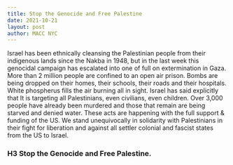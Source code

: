 ```yaml
---
title: Stop the Genocide and Free Palestine
date: 2021-10-21
layout: post
author: MACC NYC
---
```


Israel has been ethnically cleansing the Palestinian people from their indigenous lands since the Nakba in 1948, 
but in the last week this genocidal campaign has escalated into one of full on extermination in Gaza. 
More than 2 million people are confined to an open air prison. Bombs are being dropped on their homes, their schools, their roads and their hospitals. 
White phospherus fills the air burning all in sight. Israel has said explicitly that It is targeting all Palestinians, even civilians, even children. 
Over 3,000 people have already been murdered and those that remain are being starved and denied water. 
These acts are happening with the full support & funding of the US. 
We stand unequivocally in solidarity with Palestinians in their fight for liberation and against all settler colonial and fascist states from the US to Israel. 
### H3 Stop the Genocide and Free Palestine.
